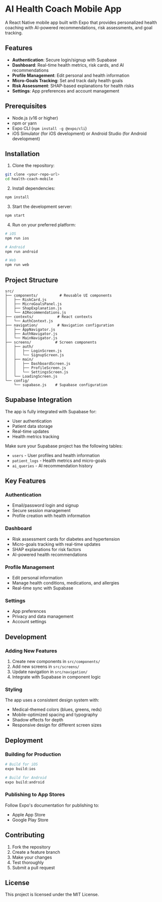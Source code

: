 # AI Health Coach Mobile App

A React Native mobile app built with Expo that provides personalized health coaching with AI-powered recommendations, risk assessments, and goal tracking.

## Features

- **Authentication**: Secure login/signup with Supabase
- **Dashboard**: Real-time health metrics, risk cards, and AI recommendations
- **Profile Management**: Edit personal and health information
- **Micro-Goals Tracking**: Set and track daily health goals
- **Risk Assessment**: SHAP-based explanations for health risks
- **Settings**: App preferences and account management

## Prerequisites

- Node.js (v16 or higher)
- npm or yarn
- Expo CLI (`npm install -g @expo/cli`)
- iOS Simulator (for iOS development) or Android Studio (for Android development)

## Installation

1. Clone the repository:
```bash
git clone <your-repo-url>
cd health-coach-mobile
```

2. Install dependencies:
```bash
npm install
```

3. Start the development server:
```bash
npm start
```

4. Run on your preferred platform:
```bash
# iOS
npm run ios

# Android
npm run android

# Web
npm run web
```

## Project Structure

```
src/
├── components/          # Reusable UI components
│   ├── RiskCard.js
│   ├── MicroGoalsPanel.js
│   ├── ShapExplanation.js
│   └── AIRecommendations.js
├── contexts/           # React contexts
│   └── AuthContext.js
├── navigation/         # Navigation configuration
│   ├── AppNavigator.js
│   ├── AuthNavigator.js
│   └── MainNavigator.js
├── screens/           # Screen components
│   ├── auth/
│   │   ├── LoginScreen.js
│   │   └── SignupScreen.js
│   ├── main/
│   │   ├── DashboardScreen.js
│   │   ├── ProfileScreen.js
│   │   └── SettingsScreen.js
│   └── LoadingScreen.js
└── config/
    └── supabase.js    # Supabase configuration
```

## Supabase Integration

The app is fully integrated with Supabase for:
- User authentication
- Patient data storage
- Real-time updates
- Health metrics tracking

Make sure your Supabase project has the following tables:
- `users` - User profiles and health information
- `patient_logs` - Health metrics and micro-goals
- `ai_queries` - AI recommendation history

## Key Features

### Authentication
- Email/password login and signup
- Secure session management
- Profile creation with health information

### Dashboard
- Risk assessment cards for diabetes and hypertension
- Micro-goals tracking with real-time updates
- SHAP explanations for risk factors
- AI-powered health recommendations

### Profile Management
- Edit personal information
- Manage health conditions, medications, and allergies
- Real-time sync with Supabase

### Settings
- App preferences
- Privacy and data management
- Account settings

## Development

### Adding New Features

1. Create new components in `src/components/`
2. Add new screens in `src/screens/`
3. Update navigation in `src/navigation/`
4. Integrate with Supabase in component logic

### Styling

The app uses a consistent design system with:
- Medical-themed colors (blues, greens, reds)
- Mobile-optimized spacing and typography
- Shadow effects for depth
- Responsive design for different screen sizes

## Deployment

### Building for Production

```bash
# Build for iOS
expo build:ios

# Build for Android
expo build:android
```

### Publishing to App Stores

Follow Expo's documentation for publishing to:
- Apple App Store
- Google Play Store

## Contributing

1. Fork the repository
2. Create a feature branch
3. Make your changes
4. Test thoroughly
5. Submit a pull request

## License

This project is licensed under the MIT License.